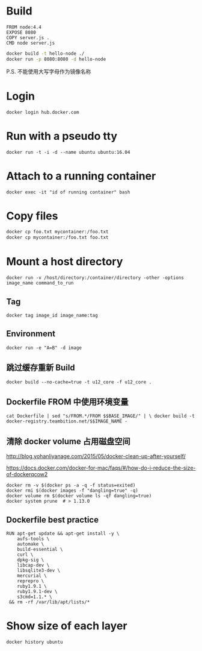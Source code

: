 # Build

```docker
FROM node:4.4
EXPOSE 8080
COPY server.js .
CMD node server.js
```

```bash
docker build -t hello-node ./
docker run -p 8080:8080 -d hello-node
```

P.S. 不能使用大写字母作为镜像名称

# Login

`docker login hub.docker.com`

# Run with a pseudo tty

`docker run -t -i -d --name ubuntu ubuntu:16.04`

# Attach to a running container

`docker exec -it "id of running container" bash`

# Copy files

```bash
docker cp foo.txt mycontainer:/foo.txt
docker cp mycontainer:/foo.txt foo.txt
```

# Mount a host directory

`docker run -v /host/directory:/container/directory -other -options image_name command_to_run`

## Tag

`docker tag image_id image_name:tag`

## Environment

`docker run -e "A=B" -d image`

## 跳过缓存重新 Build
`docker build --no-cache=true -t u12_core -f u12_core .`

## Dockerfile FROM 中使用环境变量
`cat Dockerfile | sed "s/FROM.*/FROM $$BASE_IMAGE/" | \
    docker build -t docker-registry.teambition.net/$$IMAGE_NAME -`

## 清除 docker volume 占用磁盘空间

http://blog.yohanliyanage.com/2015/05/docker-clean-up-after-yourself/

https://docs.docker.com/docker-for-mac/faqs/#/how-do-i-reduce-the-size-of-dockerqcow2

```
docker rm -v $(docker ps -a -q -f status=exited)
docker rmi $(docker images -f "dangling=true" -q)
docker volume rm $(docker volume ls -qf dangling=true)
docker system prune  # > 1.13.0
```

## Dockerfile best practice

```
RUN apt-get update && apt-get install -y \
    aufs-tools \
    automake \
    build-essential \
    curl \
    dpkg-sig \
    libcap-dev \
    libsqlite3-dev \
    mercurial \
    reprepro \
    ruby1.9.1 \
    ruby1.9.1-dev \
    s3cmd=1.1.* \
 && rm -rf /var/lib/apt/lists/*
```

# Show size of each layer

`docker history ubuntu`
